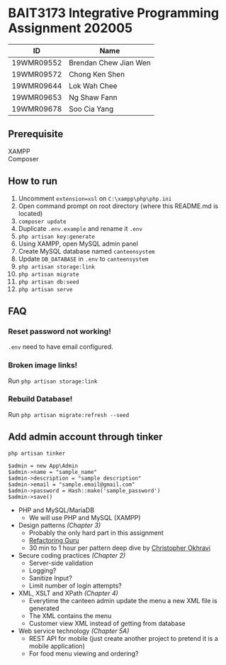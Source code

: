 # BAIT3173 Integrative Programming Assignment 202005

| ID         | Name                  |
| ---------- | --------------------- |
| 19WMR09552 | Brendan Chew Jian Wen |
| 19WMR09572 | Chong Ken Shen        |
| 19WMR09644 | Lok Wah Chee          |
| 19WMR09653 | Ng Shaw Fann          |
| 19WMR09678 | Soo Cia Yang          |

## Prerequisite 
XAMPP  
Composer

## How to run
 1. Uncomment `extension=xsl` on `C:\xampp\php\php.ini`
 2. Open command prompt on root directory (where this README.md is located)
 3. `composer update`
 4. Duplicate `.env.example` and rename it `.env`
 5. `php artisan key:generate`
 6. Using XAMPP, open MySQL admin panel
 7. Create MySQL database named `canteensystem`
 8. Update `DB_DATABASE` in `.env` to `canteensystem`
 9. `php artisan storage:link`
10. `php artisan migrate`
11. `php artisan db:seed`
12. `php artisan serve`

## FAQ

### Reset password not working!

`.env` need to have email configured.

### Broken image links!

Run `php artisan storage:link`

### Rebuild Database!

Run `php artisan migrate:refresh --seed`

## Add admin account through tinker

    php artisan tinker

    $admin = new App\Admin
    $admin->name = "sample_name"
    $admin->description = "sample description"
    $admin->email = "sample.email@gmail.com"
    $admin->password = Hash::make('sample_password')
    $admin->save()



- PHP and MySQL/MariaDB
    - We will use PHP and MySQL (XAMPP)
- Design patterns *(Chapter 3)*
    - Probably the only hard part in this assignment
    - [Refactoring Guru](https://refactoring.guru/design-patterns/catalog)
    - 30 min to 1 hour per pattern deep dive by [Christopher Okhravi](https://www.youtube.com/playlist?list=PLrhzvIcii6GNjpARdnO4ueTUAVR9eMBpc)
- Secure coding practices *(Chapter 2)*
    - Server-side validation
    - Logging?
    - Sanitize Input?
    - Limit number of login attempts?
- XML, XSLT and XPath *(Chapter 4)*
    - Everytime the canteen admin update the menu a new XML file is generated
    - The XML contains the menu
    - Customer view XML instead of getting from database
- Web service technology *(Chapter 5A)*
    - REST API for mobile (just create another project to pretend it is a mobile application)
    - For food menu viewing and ordering?